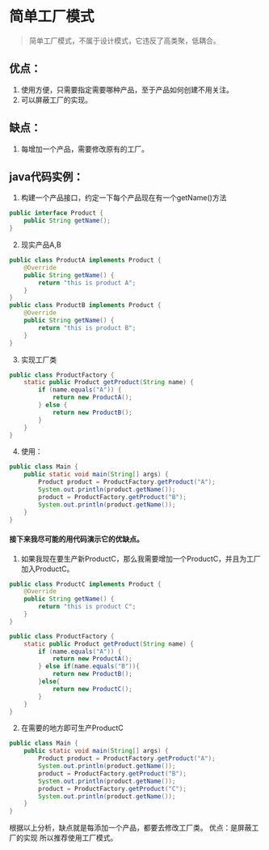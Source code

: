 # 简单工厂模式
> 简单工厂模式，不属于设计模式，它违反了高类聚，低耦合。

## 优点：
1. 使用方便，只需要指定需要哪种产品，至于产品如何创建不用关注。
2. 可以屏蔽工厂的实现。
## 缺点：
1. 每增加一个产品，需要修改原有的工厂。
## java代码实例：
1. 构建一个产品接口，约定一下每个产品现在有一个getName()方法
```java
public interface Product {
    public String getName();
}
```
2. 现实产品A,B
```java
public class ProductA implements Product {
    @Override
    public String getName() {
        return "this is product A";
    }
}
public class ProductB implements Product {
    @Override
    public String getName() {
        return "this is product B";
    }
}
```
3. 实现工厂类
```java
public class ProductFactory {
    static public Product getProduct(String name) {
        if (name.equals("A")) {
            return new ProductA();
        } else {
            return new ProductB();
        }
    }
}
```
4. 使用：
``` java
public class Main {
    public static void main(String[] args) {
        Product product = ProductFactory.getProduct("A");
        System.out.println(product.getName());
        product = ProductFactory.getProduct("B");
        System.out.println(product.getName());
    }
}
```
#### 接下来我尽可能的用代码演示它的优缺点。
1. 如果我现在要生产新ProductC，那么我需要增加一个ProductC，并且为工厂加入ProductC。
```java
public class ProductC implements Product {
    @Override
    public String getName() {
        return "this is product C";
    }
}
```
```java
public class ProductFactory {
    static public Product getProduct(String name) {
        if (name.equals("A")) {
            return new ProductA();
        } else if(name.equals("B")){
            return new ProductB();
        }else{
            return new ProductC();
        }
    }
}
```
2. 在需要的地方即可生产ProductC
``` java
public class Main {
    public static void main(String[] args) {
        Product product = ProductFactory.getProduct("A");
        System.out.println(product.getName());
        product = ProductFactory.getProduct("B");
        System.out.println(product.getName());
        product = ProductFactory.getProduct("C");
        System.out.println(product.getName());
    }
}
```
根据以上分析，缺点就是每添加一个产品，都要去修改工厂类。
优点：是屏蔽工厂的实现
所以推荐使用工厂模式。
